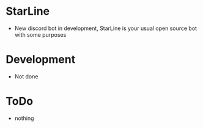 # StarLine
- New discord bot in development, StarLine is your usual open source bot with some purposes
# Development
- Not done
# ToDo
- nothing